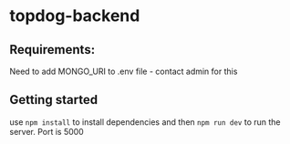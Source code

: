 # topdog-backend

## Requirements:

Need to add MONGO_URI to .env file - contact admin for this

## Getting started

use `npm install` to install dependencies and then `npm run dev` to run the server. Port is 5000
